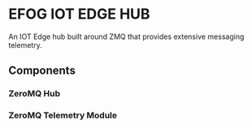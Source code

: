 # EFOG IOT EDGE HUB

An IOT Edge hub built around ZMQ that provides extensive messaging telemetry.

## Components

### ZeroMQ Hub

### ZeroMQ Telemetry Module
